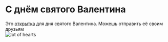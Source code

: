 # С днём святого Валентина
Это [открытка](https://avemrk.github.io/valentin-s-day/) для дня святого Валентина. Можешь отправить её своим друзьям    
<img src="https://media.giphy.com/media/3CCXHZWV6F6O9VQ7FL/giphy.gif" alt="lot of hearts">
